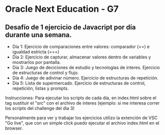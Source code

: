 # Oracle Next Education - G7

## Desafío de 1 ejercicio de Javacript por día durante una semana.

- Día 1: Ejercicio de comparaciones entre valores: comparador (==) e igualdad estricta (===)
- Día 2: Ejercicio de capturar, almacenar valores dentro de variables y mostrarlos por pantalla.
- Día 3: Juego de deciciones de estudio y tecnologías de interes. Ejercicio de estructuras de control y flujo.
- Día 4: Juego de adivinar número. Ejercicio de estructuras de repetición.
- Día 5: Lista de supermercado. Ejercicio de estructuras de control, repetición, listas y prompts.

Instrucciones: Para ejecutar los scripts de cada día, en index.html sobre el tag </script> sustituir el "src" con el archivo de interes (ejemplo: <script src="dia3.js"></script> si me interesa correr los scripts del challenge del dia 3)

Personalmente para ver y trabajar los ejercicios utilizo la extención de VSC "Go live", que con un simple click puedo ejecutar el archivo index.html en el browser.
